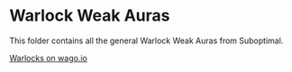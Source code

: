 # Warlock Weak Auras
This folder contains all the general Warlock Weak Auras from Suboptimal.

[Warlocks on wago.io](https://wago.io/weakauras/classes/warlock)
